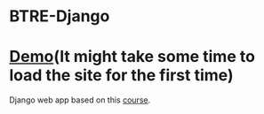 # BTRE-Django 
# [Demo](https://btreprojectm.herokuapp.com/)(It might take some time to load the site for the first time)   
Django web app based on this [course](https://www.udemy.com/course/python-django-dev-to-deployment/).
